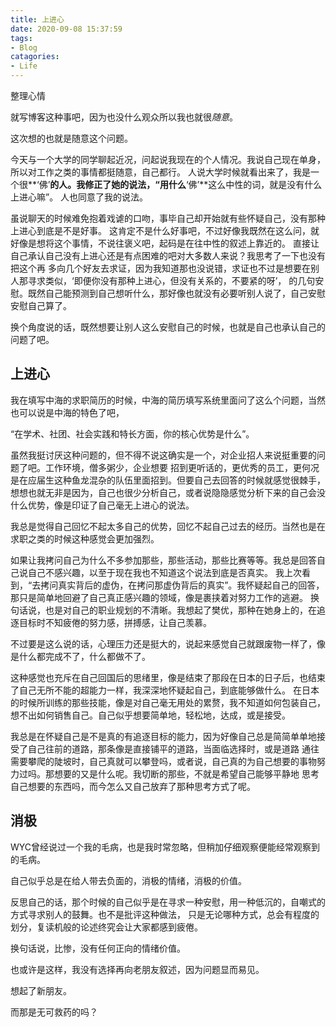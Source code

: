 ```yaml
---
title: 上进心
date: 2020-09-08 15:37:59
tags:
- Blog
catagories:
- Life
---
```


整理心情
<!-- more -->

就写博客这种事吧，因为也没什么观众所以我也就很*随意*。

这次想的也就是随意这个问题。

今天与一个大学的同学聊起近况，问起说我现在的个人情况。我说自己现在单身，所以对工作之类的事情都挺随意，自己都行。
人说大学时候就看出来了，我是一个很**‘佛’**的人。我修正了她的说法，“用什么**‘佛’**这么中性的词，就是没有什么上进心嘛”。
人也同意了我的说法。

虽说聊天的时候难免抱着戏谑的口吻，事毕自己却开始就有些怀疑自己，没有那种上进心到底是不是好事。
这肯定不是什么好事吧，不过好像我既然在这么问，就好像是想将这个事情，不说往褒义吧，起码是在往中性的叙述上靠近的。
直接让自己承认自己没有上进心还是有点困难的吧对大多数人来说？我思考了一下也没有把这个再
多向几个好友去求证，因为我知道那也没说错，求证也不过是想要在别人那寻求类似，‘即便你没有那种上进心，但没有关系的，不要紧的呀’，
的几句安慰。既然自己能预测到自己想听什么，那好像也就没有必要听别人说了，自己安慰安慰自己算了。

换个角度说的话，既然想要让别人这么安慰自己的时候，也就是自己也承认自己的问题了吧。

## 上进心

我在填写中海的求职简历的时候，中海的简历填写系统里面问了这么个问题，当然也可以说是中海的特色了吧，

“在学术、社团、社会实践和特长方面，你的核心优势是什么”。

虽然我挺讨厌这种问题的，但不得不说这确实是一个，对企业招人来说挺重要的问题了吧。工作环境，僧多粥少，企业想要
招到更听话的，更优秀的员工，更何况是在应届生这种鱼龙混杂的队伍里面招到。但要自己去回答的时候就感觉很棘手，
想想也就无非是因为，自己也很少分析自己，或者说隐隐感觉分析下来的自己会没什么优势，像是印证了自己毫无上进心的说法。

我总是觉得自己回忆不起太多自己的优势，回忆不起自己过去的经历。当然也是在求职之类的时候这种感觉会更加强烈。

如果让我拷问自己为什么不多参加那些，那些活动，那些比赛等等。我总是回答自己说自己不感兴趣，以至于现在我也不知道这个说法到底是否真实。
我上次看到，“去拷问真实背后的虚伪，在拷问那虚伪背后的真实”。我怀疑起自己的回答，那只是简单地回避了自己真正感兴趣的领域，像是裹挟着对努力工作的逃避。
换句话说，也是对自己的职业规划的不清晰。我想起了樊优，那种在她身上的，在追逐目标时不知疲倦的努力感，拼搏感，让自己羡慕。

不过要是这么说的话，心理压力还是挺大的，说起来感觉自己就跟废物一样了，像是什么都完成不了，什么都做不了。

这种感觉也充斥在自己回国后的思绪里，像是结束了那段在日本的日子后，也结束了自己无所不能的超能力一样，我深深地怀疑起自己，到底能够做什么。
在日本的时候所训练的那些技能，像是对自己毫无用处的累赘，我不知道如何包装自己，想不出如何销售自己。自己似乎想要简单地，轻松地，达成，或是接受。

我总是在怀疑自己是不是真的有追逐目标的能力，因为好像自己总是简简单单地接受了自己往前的道路，那条像是直接铺平的道路，当面临选择时，或是道路
通往需要攀爬的陡坡时，自己真就可以攀登吗，或者说，自己真的为自己想要的事物努力过吗。那想要的又是什么呢。我切断的那些，不就是希望自己能够平静地
思考自己想要的东西吗，而今怎么又自己放弃了那种思考方式了呢。

## 消极

WYC曾经说过一个我的毛病，也是我时常忽略，但稍加仔细观察便能经常观察到的毛病。

自己似乎总是在给人带去负面的，消极的情绪，消极的价值。

反思自己的话，那个时候的自己似乎是在寻求一种安慰，用一种低沉的，自嘲式的方式寻求别人的鼓舞。也不是批评这种做法，
只是无论哪种方式，总会有程度的划分，复读机般的论述终究会让大家都感到疲倦。

换句话说，比惨，没有任何正向的情绪价值。

也或许是这样，我没有选择再向老朋友叙述，因为问题显而易见。

想起了新朋友。

而那是无可救药的吗？
